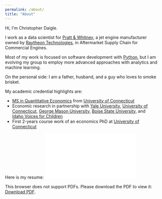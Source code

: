 ```yaml
---
permalink: /about/
title: "About"
---
```


Hi, I'm Christopher Daigle.

I work as a data scientist for [Pratt & Whitney](https://prattwhitney.com/en), a jet engine manufacturer owned by [Raytheon Technologies](https://www.rtx.com), in Aftermarket Supply Chain for Commercial Engines.

Most of my work is focused on software development with [Python](https://www.python.org), but I am evolving my group to employ more advanced approaches with analytics and machine learning.

On the personal side: I am a father, husband, and a guy who loves to smoke brisket.

My academic credential highlights are:
* [MS in Quantitative Economics](https://msqe.econ.uconn.edu) from [University of Connecticut](https://uconn.edu)
* Economic research in partnership with [Yale University](https://www.yale.edu), [University of Connecticut](https://uconn.edu), [George Mason University](https://www2.gmu.edu), [Boise State University](https://www.boisestate.edu), and [Idaho Voices for Children](https://www.idahovoices.org)
* First 2-years course work of an economics PhD at [University of Connecticut](https://uconn.edu)

Here is my resume:
<object data="/assets/docs/200405.pdf" type="application/pdf" width="700px" height="700px">
    <embed src="/assets/docs/200405.pdf">
        <p>This browser does not support PDFs. Please download the PDF to view it: <a href="/assets/docs/200405.pdf">Download PDF</a>.</p>
    </embed>
</object>
